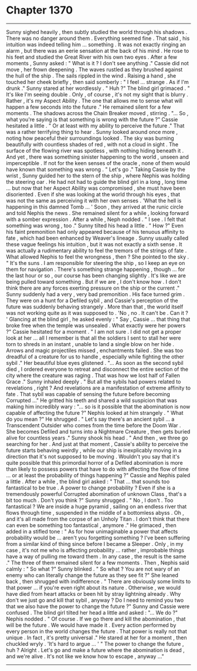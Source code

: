 
# Chapter 1370


---

Sunny sighed heavily , then subtly studied the world through his shadows . There was no danger around them . Everything seemed fine .
That said , his intuition was indeed telling him ... something . It was not exactly ringing an alarm , but there was an eerie sensation at the back of his mind .
He rose to his feet and studied the Great River with his own two eyes .
After a few moments , Sunny asked : " What is it ? I don't see anything ."
Cassie did not move , her frown deepening . The waves rustled as they brushed against the hull of the ship . The sails rippled in the wind .
Raising a hand , she touched her cheek briefly , then said somberly : " I feel ... strange . As if I'm drunk ."
Sunny stared at her wordlessly .
" Huh ?"
The blind girl grimaced . " It's like I'm seeing double . Only , of course , it's not my sight that is blurry . Rather , it's my Aspect Ability . The one that allows me to sense what will happen a few seconds into the future ."
He remained silent for a few moments .
The shadows across the Chain Breaker moved , stirring .
"... So , what you're saying is that something is wrong with the future ?"
Cassie hesitated a little .
" Or at least with my ability to perceive the future ."
That was a rather terrifying thing to hear . Sunny looked around once more , noting how peaceful their surroundings looked . The sky was burning beautifully with countless shades of red , with not a cloud in sight . The surface of the flowing river was spotless , with nothing hiding beneath it .
And yet , there was something sinister happening to the world , unseen and imperceptible . If not for the keen senses of the oracle , none of them would have known that something was wrong .
" Let's go ."
Taking Cassie by the wrist , Sunny guided her to the stern of the ship , where Nephis was holding the steering oar . He had not had to guide the blind girl in a long , long time ... but now that her Aspect Ability was compromised , she must have been disoriented . Even if she was looking at the world through his eyes , that was not the same as perceiving it with her own senses .
'What the hell is happening in this damned Tomb ... '
Soon , they arrived at the runic circle and told Nephis the news . She remained silent for a while , looking forward with a somber expression .
After a while , Neph nodded .
" I see . I felt that something was wrong , too ."
Sunny tilted his head a little .
" How ?"
Even his faint premonition had only appeared because of his tenuous affinity to fate , which had been enhanced by Weaver's lineage . Sunny usually called these vague feelings his intuition , but it was not exactly a sixth sense . It was actually a rudimentary ability to feel the tremors of the strings of fate .
What allowed Nephis to feel the wrongness , then ?
She pointed to the sky .
" It's the suns . I am responsible for steering the ship , so I keep an eye on them for navigation . There's something strange happening , though ... for the last hour or so , our course has been changing slightly . It's like we are being pulled toward something . But if we are , I don't know how . I don't think there are any forces exerting pressure on the ship or the current ."
Sunny suddenly had a very , very bad premonition . His face turned grim .
They were on a hunt for a Defiled sybil , and Cassie's perception of the future was suddenly behaving strangely . More than that , the world itself was not working quite as it was supposed to .
'No , no . It can't be . Can it ? '
Glancing at the blind girl , he asked evenly :
" Say , Cassie ... that thing that broke free when the temple was unsealed . What exactly were her powers ?"
Cassie hesitated for a moment .
" I am not sure . I did not get a proper look at her ... all I remember is that all the soldiers I sent to stall her were torn to shreds in an instant , unable to land a single blow on her hide . Arrows and magic projectiles missed , enchantments failed . She was too dreadful of a creature for us to handle , especially while fighting the other sybil ."
Her beautiful blue eyes glistened .
"... As soon as the second sybil died , I ordered everyone to retreat and disconnect the entire section of the city where the creature was raging . That was how we lost half of Fallen Grace ."
Sunny inhaled deeply .
" But all the sybils had powers related to revelations , right ? And revelations are a manifestation of extreme affinity to fate . That sybil was capable of sensing the future before becoming Corrupted ..."
He gritted his teeth and shared a wild suspicion that was making him incredibly wary :
"... so is it possible that the abomination is now capable of affecting the future ?"
Nephis looked at him strangely .
" What do you mean ?"
He shrugged .
" Let's say there's an ancient sybil ... a Transcendent Outsider who comes from the time before the Doom War . She becomes Defiled and turns into a Nightmare Creature , then gets buried alive for countless years ."
Sunny shook his head .
" And then , we three go searching for her . And just at that moment , Cassie's ability to perceive the future starts behaving weirdly , while our ship is inexplicably moving in a direction that it's not supposed to be moving . Wouldn't you say that it's quite possible that this primordial horror of a Defiled abomination is more than likely to possess powers that have to do with affecting the flow of time ... or at least the probability of things happening ?"
Cassie and Nephis paled a little . After a while , the blind girl asked :
" That ... that sounds too fantastical to be true . A power to change probability ? Even if she is a tremendously powerful Corrupted abomination of unknown Class , that's a bit too much . Don't you think ?"
Sunny shrugged .
" No , I don't . Too fantastical ? We are inside a huge pyramid , sailing on an endless river that flows through time , suspended in the middle of a bottomless abyss . Oh , and it's all made from the corpse of an Unholy Titan . I don't think that there can even be something too fantastical , anymore ."
He grimaced , then added in a stifled tone :
" As for how unimaginable a power that affects probability would be ... aren't you forgetting something ? I've been suffering from a similar kind of thing since before I became a Sleeper . Only , in my case , it's not me who is affecting probability ... rather , improbable things have a way of pulling me toward them . In any case , the result is the same ."
The three of them remained silent for a few moments . Then , Nephis said calmly :
" So what ?"
Sunny blinked .
" So what ? You are not wary of an enemy who can literally change the future as they see fit ?"
She leaned back , then shrugged with indifference .
" There are obviously some limits to that power ... if you're even right about its nature . Otherwise , we would have died from heart attacks or been hit by stray lightning already . Why don't we just go and kill that sybil , anyway ? Do I need to remind you two that we also have the power to change the future ?"
Sunny and Cassie were confused . The blind girl tilted her head a little and asked :
"... We do ?"
Nephis nodded .
" Of course . If we go there and kill the abomination , that will be the future . We would have made it . Every action performed by every person in the world changes the future . That power is really not that unique . In fact , it's pretty universal ."
He stared at her for a moment , then chuckled wryly .
'It's hard to argue ... '
" The power to change the future , huh ? Alright . Let's go and make a future where the abomination is dead , and we're alive . It's not like we know how to escape , anyway ..."

---

